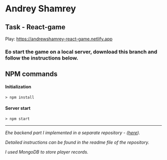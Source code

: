 # Andrey Shamrey

## Task - React-game

Play: https://andrewshamrey-react-game.netlify.app

### Еo start the game on a local server, download this branch and follow the instructions below.

## NPM commands

#### Initialization
`> npm install`

#### Server start
`> npm start`

---

_Еhe backend part I implemented in a separate repository - ([here](https://github.com/AndrewShamrey/react-game-back))._ 

_Detailed instructions can be found in the readme file of the repository._

_I used MongoDB to store player records._
